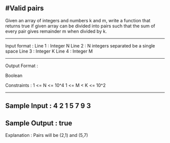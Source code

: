 #Valid pairs
-------------------
Given an array of integers and numbers k and m, write a function that returns true if given array can be divided into pairs such that the sum of every pair gives remainder m when divided by k.

--------------------------------------------------------------

Input format :
Line 1 : Integer N 
Line 2 : N integers separated be a single space
Line 3 : Integer K
Line 4 : Integer M

----------------------------------------------------------------
Output Format :

 Boolean

Constraints :
 1 <= N <= 10^4
 1 <= M < K <= 10^2

----------------------------------------------------------------
Sample Input :
4
2 1 5 7
9
3
-----------------------------------------------------------------
Sample Output :
true
-----------------------------------------------------------------
Explanation :
Pairs will be (2,1) and (5,7)
